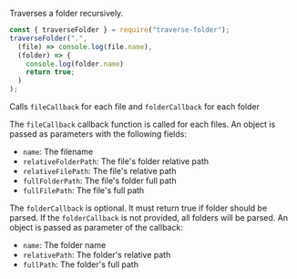 Traverses a folder recursively. 

```js
const { traverseFolder } = require("traverse-folder");
traverseFolder(".",
  (file) => console.log(file.name), 
  (folder) => { 
    console.log(folder.name)
    return true;
  )
);
```

Calls `fileCallback` for each file and `folderCallback` for each folder

The `fileCallback` callback function is called for each files. An object is passed as parameters with the following fields:
 - `name`: The filename
 - `relativeFolderPath`: The file's folder relative path
 - `relativeFilePath`: The file's relative path
 - `fullFolderPath`: The file's folder full path
 - `fullFilePath`: The file's full path

The `folderCallback` is optional. It must return true if folder should be parsed. If the `folderCallback` is not provided, all folders will be parsed. An object is passed as parameter of the callback:
 - `name`: The folder name
 - `relativePath`: The folder's relative path
 - `fullPath`: The folder's full path